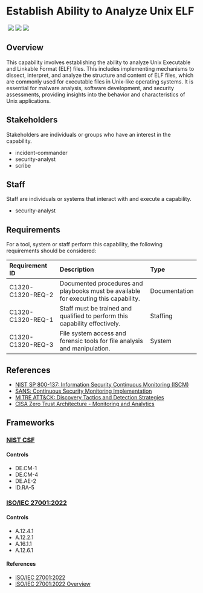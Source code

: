 # Establish Ability to Analyze Unix ELF
&nbsp;![](https://img.shields.io/badge/ID-C1320-blue)&nbsp;![](https://img.shields.io/badge/Phase-Preparation_%28P0001%29-blue)&nbsp;![](https://img.shields.io/badge/Category-File-blue)
## Overview
This capability involves establishing the ability to analyze Unix Executable and Linkable Format (ELF) files. This includes implementing mechanisms to dissect, interpret, and analyze the structure and content of ELF files, which are commonly used for executable files in Unix-like operating systems. It is essential for malware analysis, software development, and security assessments, providing insights into the behavior and characteristics of Unix applications.

## Stakeholders
Stakeholders are individuals or groups who have an interest in the capability.

- incident-commander
- security-analyst
- scribe

## Staff
Staff are individuals or systems that interact with and execute a capability.

- security-analyst

## Requirements
For a tool, system or staff perform this capability, the following requirements should be considered:

| Requirement ID | Description | Type |
| :--- | :--- | :--- |
| C1320-C1320-REQ-2 | Documented procedures and playbooks must be available for executing this capability. | Documentation|
| C1320-C1320-REQ-1 | Staff must be trained and qualified to perform this capability effectively. | Staffing|
| C1320-C1320-REQ-3 | File system access and forensic tools for file analysis and manipulation. | System|

## References

- [NIST SP 800-137: Information Security Continuous Monitoring (ISCM)](https://csrc.nist.gov/publications/detail/sp/800-137/final)
- [SANS: Continuous Security Monitoring Implementation](https://www.sans.org/white-papers/36022/)
- [MITRE ATT&CK: Discovery Tactics and Detection Strategies](https://attack.mitre.org/tactics/TA0007/)
- [CISA Zero Trust Architecture - Monitoring and Analytics](https://www.cisa.gov/sites/default/files/publications/CISA_Insights_Implementing_a_Zero_Trust_Architecture.pdf)
## Frameworks
### [NIST CSF](../frameworks/F0003.md)

#### Controls

- DE.CM-1 
- DE.CM-4 
- DE.AE-2 
- ID.RA-5 

### [ISO/IEC 27001:2022](../frameworks/F0002.md)

#### Controls

- A.12.4.1 
- A.12.2.1 
- A.16.1.1 
- A.12.6.1 

#### References

- [ISO/IEC 27001:2022](https://www.iso.org/standard/82875.html)
- [ISO/IEC 27001:2022 Overview](https://www.iso.org/isoiec-27001-information-security.html)